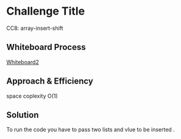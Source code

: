 # Challenge Title
CC8: array-insert-shift

## Whiteboard Process
<!-- Embedded whiteboard image -->
[Whiteboard2]()

## Approach & Efficiency
<!-- What approach did you take? Why? What is the Big O space/time for this approach? -->
space coplexity O(1)

## Solution
<!-- Show how to run your code, and examples of it in action -->
To run the code you have to pass two lists and vlue to be inserted .
